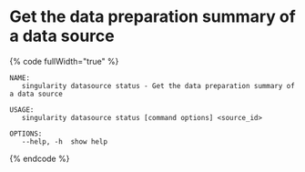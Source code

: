 # Get the data preparation summary of a data source

{% code fullWidth="true" %}
```
NAME:
   singularity datasource status - Get the data preparation summary of a data source

USAGE:
   singularity datasource status [command options] <source_id>

OPTIONS:
   --help, -h  show help
```
{% endcode %}
